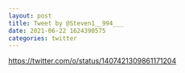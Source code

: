 ```yaml
--- 
layout: post 
title: Tweet by @Steven1__994___ 
date: 2021-06-22 1624390575 
categories: twitter 
--- 
```

https://twitter.com/o/status/1407421309861171204